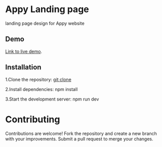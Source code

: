 # Appy Landing page
landing page design for Appy website

## Demo
[Link to live demo](https://sinakhaninejad.github.io/appy-landing-page/).

## Installation
1.Clone the repository:
[git clone](https://github.com/sinakhaninejad/appy-landing-page.git)

2.Install dependencies:
npm install

3.Start the development server:
npm run dev

# Contributing
Contributions are welcome! Fork the repository and create a new branch with your improvements. Submit a pull request to merge your changes.
